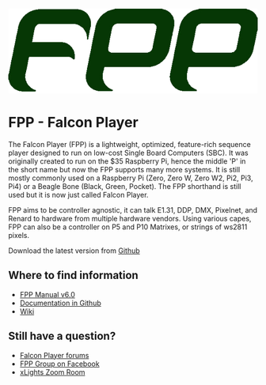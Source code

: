 ![Tux, the Linux mascot](images/fpp-logo.gif)

# FPP - Falcon Player

The Falcon Player (FPP) is a lightweight, optimized, feature-rich sequence player designed to
run on low-cost Single Board Computers (SBC). It was originally created to run on the $35
Raspberry Pi, hence the middle 'P' in the short name but now the FPP supports many more
systems. It is still mostly commonly used on a Raspberry Pi (Zero, Zero W, Zero W2, Pi2, Pi3, Pi4) 
or a Beagle Bone (Black, Green, Pocket).
The FPP shorthand is still used but it is now just called Falcon Player.

FPP aims to be controller agnostic, it can talk E1.31,
DDP, DMX, Pixelnet, and Renard to hardware from multiple hardware vendors. Using various capes, FPP
can also be a controller on P5 and P10 Matrixes, or strings of ws2811 pixels.

Download the latest version from [Github](https://github.com/FalconChristmas/fpp/releases)

## Where to find information
- [FPP Manual v6.0](./FPP_Manual(6.0).pdf)
- [Documentation in Github](https://github.com/FalconChristmas/fpp/blob/master/docs/README.md)
- [Wiki](http://falconchristmas.com/wiki/index.php/Main_Page)

## Still have a question?
- [Falcon Player forums](http://falconchristmas.com/forum/index.php/board,8.0.html)
- [FPP Group on Facebook](https://www.facebook.com/groups/1554782254796752)
- [xLights Zoom Room](https://xlights.org/download/1944/)


